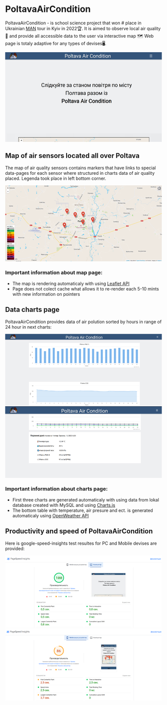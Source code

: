 # PoltavaAirCondition
PoltavaAirCondition - is school science project that won # place in Ukrainian [MAN](https://man.gov.ua/) tour in Kyiv in 2022🏆. It is aimed to observe local air quality 🌱 and provide all accessible data to the user via interactive map 🗺 Web page is totaly adaptive for any types of devises🖥.

![Main web-site screen](./img/MainScreen.png)

## Map of air sensors located all over Poltava
The map of air quality sensors contains markers that have links to special data-pages for each sensor where structured in charts data of air quality placed.
Legenda took place in left bottom corner. 

![Map web-site screen](./img/Map.png)

### Important information about map page:
* The map is rendering automaticaly with using [Leaflet API](https://leafletjs.com/)
* Page does not colect cache what allows it to re-render each 5-10 mints with new information on pointers 

## Data charts page
PoltavaAirCondition provides data of air polution sorted by hours in range of 24 hour in next charts:


![Chart 1](./img/Charts.png)
![Chart 2](./img/Charts2.png)

### Important information about charts page:
* First three charts are generated automaticaly with using data from lokal database created with MySQL and using [Charts.js](https://www.chartjs.org/) 
* The bottom table with temperature, air presure and ect. is generated automaticaly using [OpenWeather API](https://openweathermap.org/)

## Productivity and speed of PoltavaAirCondition
Here is google-speed-insights test resultes for PC and Mobile devises are provided:

![Mobile](./img/Productivity1.png)
![PC](./img/Productivity.png)
